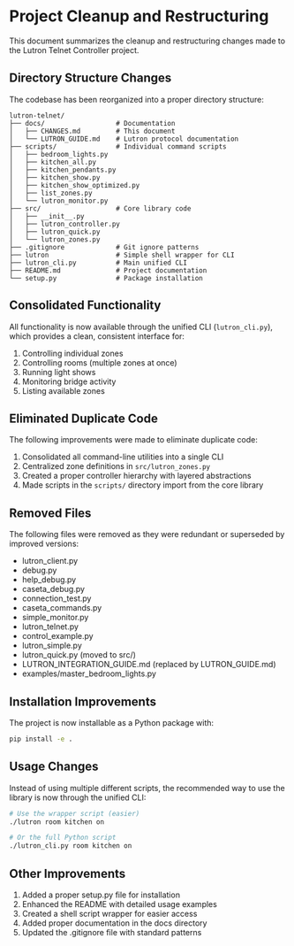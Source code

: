# Project Cleanup and Restructuring

This document summarizes the cleanup and restructuring changes made to the Lutron Telnet Controller project.

## Directory Structure Changes

The codebase has been reorganized into a proper directory structure:

```
lutron-telnet/
├── docs/                  # Documentation
│   ├── CHANGES.md         # This document
│   └── LUTRON_GUIDE.md    # Lutron protocol documentation
├── scripts/               # Individual command scripts
│   ├── bedroom_lights.py
│   ├── kitchen_all.py
│   ├── kitchen_pendants.py
│   ├── kitchen_show.py
│   ├── kitchen_show_optimized.py
│   ├── list_zones.py
│   └── lutron_monitor.py
├── src/                   # Core library code
│   ├── __init__.py
│   ├── lutron_controller.py
│   ├── lutron_quick.py
│   └── lutron_zones.py
├── .gitignore             # Git ignore patterns
├── lutron                 # Simple shell wrapper for CLI
├── lutron_cli.py          # Main unified CLI
├── README.md              # Project documentation
└── setup.py               # Package installation
```

## Consolidated Functionality

All functionality is now available through the unified CLI (`lutron_cli.py`), which provides a clean, consistent interface for:

1. Controlling individual zones
2. Controlling rooms (multiple zones at once)
3. Running light shows
4. Monitoring bridge activity
5. Listing available zones

## Eliminated Duplicate Code

The following improvements were made to eliminate duplicate code:

1. Consolidated all command-line utilities into a single CLI
2. Centralized zone definitions in `src/lutron_zones.py`
3. Created a proper controller hierarchy with layered abstractions
4. Made scripts in the `scripts/` directory import from the core library

## Removed Files

The following files were removed as they were redundant or superseded by improved versions:

- lutron_client.py
- debug.py 
- help_debug.py
- caseta_debug.py
- connection_test.py
- caseta_commands.py
- simple_monitor.py
- lutron_telnet.py
- control_example.py
- lutron_simple.py
- lutron_quick.py (moved to src/)
- LUTRON_INTEGRATION_GUIDE.md (replaced by LUTRON_GUIDE.md)
- examples/master_bedroom_lights.py

## Installation Improvements

The project is now installable as a Python package with:

```bash
pip install -e .
```

## Usage Changes

Instead of using multiple different scripts, the recommended way to use the library is now through the unified CLI:

```bash
# Use the wrapper script (easier)
./lutron room kitchen on

# Or the full Python script
./lutron_cli.py room kitchen on
```

## Other Improvements

1. Added a proper setup.py file for installation
2. Enhanced the README with detailed usage examples
3. Created a shell script wrapper for easier access
4. Added proper documentation in the docs directory
5. Updated the .gitignore file with standard patterns 